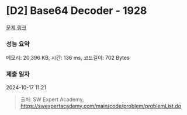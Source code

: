 # [D2] Base64 Decoder - 1928 

[문제 링크](https://swexpertacademy.com/main/code/problem/problemDetail.do?contestProbId=AV5PR4DKAG0DFAUq) 

### 성능 요약

메모리: 20,396 KB, 시간: 136 ms, 코드길이: 702 Bytes

### 제출 일자

2024-10-17 11:21



> 출처: SW Expert Academy, https://swexpertacademy.com/main/code/problem/problemList.do